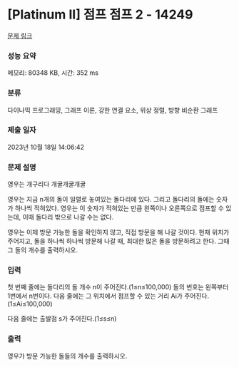 # [Platinum II] 점프 점프 2 - 14249 

[문제 링크](https://www.acmicpc.net/problem/14249) 

### 성능 요약

메모리: 80348 KB, 시간: 352 ms

### 분류

다이나믹 프로그래밍, 그래프 이론, 강한 연결 요소, 위상 정렬, 방향 비순환 그래프

### 제출 일자

2023년 10월 18일 14:06:42

### 문제 설명

<p>영우는 개구리다 개굴개굴개굴</p>

<p>영우는 지금 n개의 돌이 일렬로 놓여있는 돌다리에 있다. 그리고 돌다리의 돌에는 숫자가 하나씩 적혀있다. 영우는 이 숫자가 적혀있는 만큼 왼쪽이나 오른쪽으로 점프할 수 있는데, 이때 돌다리 밖으로 나갈 수는 없다.</p>

<p>영우는 이제 방문 가능한 돌을 확인하지 않고, 직접 방문을 해 나갈 것이다. 현재 위치가 주어지고, 돌을 하나씩 하나씩 방문해 나갈 때, 최대한 많은 돌을 방문하려고 한다. 그때 그 돌의 개수를 출력하시오.</p>

### 입력 

 <p>첫 번째 줄에는 돌다리의 돌 개수 n이 주어진다.(1≤n≤100,000) 돌의 번호는 왼쪽부터 1번에서 n번이다. 다음 줄에는 그 위치에서 점프할 수 있는 거리 Ai가 주어진다.(1≤Ai≤100,000)</p>

<p>다음 줄에는 출발점 s가 주어진다.(1≤s≤n)</p>

### 출력 

 <p>영우가 방문 가능한 돌들의 개수를 출력하시오.</p>

